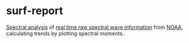 # surf-report

[Spectral analysis](https://upcommons.upc.edu/bitstream/handle/2099.1/6034/06.pdf?sequence=7) of [real time raw spectral wave information](https://www.ndbc.noaa.gov/data_spec.shtml) from [NOAA](https://www.ndbc.noaa.gov/), calculating trends by plotting spectral moments.

